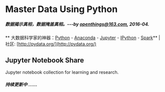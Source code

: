 # Master Data Using Python
##### 数据揭示真相，数据掩盖真相。---by [openthings@163.com](http://my.oschina.net/u/2306127/blog?catalog=3420733), 2016-04.  

** 大数据科学家的神器：[Python](http://www.python.org) - [Anaconda](http://www.anaconda.org) - [Jupyter](http://www.jupyter.org) - [IPython](http://www.ipython.org) - [Spark](http://spark.apache.org)**  | 社区: [http://pydata.org/](http://pydata.org/)

## Jupyter Notebook Share

Jupyter notebook collection for learning and research.

##### 持续更新中 ......
